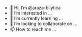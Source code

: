 - 👋 Hi, I’m @araza-bilytica
- 👀 I’m interested in ...
- 🌱 I’m currently learning ...
- 💞️ I’m looking to collaborate on ...
- 📫 How to reach me ...

<!---
araza-bilytica/araza-bilytica is a ✨ special ✨ repository because its `README.md` (this file) appears on your GitHub profile.
You can click the Preview link to take a look at your changes.
--->

